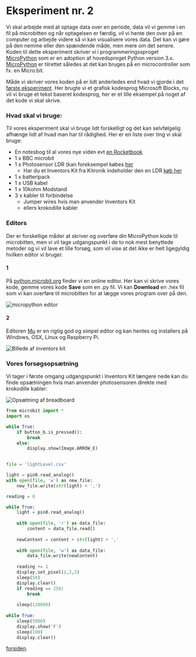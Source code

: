 # Eksperiment nr. 2

Vi skal arbejde med at optage data over en periode, data vil vi gemme i en fil på microbitten og når optagelsen er færdig, vil vi hente den over på en computer og arbejde videre så vi kan visualisere vores data. Det kan vi gøre på den nemme eller den spændende måde, men mere om det senere. Koden til dette eksperiment skriver vi i programmeringssproget [MicroPython](https://micropython.org/) som er en adoption af hovedsproget Python version 3.x. [MicroPython](https://micropython.org/) er tilrettet således at det kan bruges på en microcontroller som fx. en Micro:bit.

Måde vi skriver vores koden på er lidt anderledes end hvad vi gjorde i det [første eksperiment](https://hanshenrikjeppesen.github.io/Microbit_light_level/docs/first_experiment.html). Her brugte vi et grafisk kodesprog Microsoft Blocks, nu vil vi bruge et tekst baseret kodesprog, her er et lille eksempel på noget af det kode vi skal skrive. 

### Hvad skal vi bruge:

Til vores eksperiment skal vi bruge lidt forskelligt og det kan selvfølgelig afhænge lidt af hvad man har til rådighed. Her er en liste over ting vi skal bruge:

* En notesbog til al vores nye viden evt [en Rocketbook](https://getrocketbook.com/)
* 1 x BBC microbit
* 1 x Photosensor LDR (kan foreksempel købes [her](http://microbit-accessories.co.uk/shop/sensor/ldr-light-sensor/)
    * Har du et Inventors Kit fra Kitronik indeholder den en LDR [køb her](https://www.podconsultsbutik.dk/micro-bit-inventors-kit)
* 1 x batteripack
* 1 x USB kabel
* 1 x 10kohm Modstand
* 3 x kabler til forbindelse
   * Jumper wires hvis man anvender Inventors Kit
   * ellers krokodille kabler 

### Editors

Der er forskellige måder at skriver og overføre din MicroPython kode til microbitten, men vi vil tage udgangspunkt i de to nok mest benyttede metoder og vi vil lave et lille forsøg, som vil vise at det ikke er helt ligegyldig hvilken editor vi bruger.

#### 1
På [python.microbit.org](http://python.microbit.org/editor.html) finder vi en online editor. Her kan vi skrive vores kode, gemme vores kode **Save** som en .py fil. Vi kan **Download** en .hex fil som vi kan overføre til microbitten for at lægge vores program over på den.

![micropython editor](https://hanshenrikjeppesen.github.io/Microbit_light_level/IMAGE/Micropython_editor.png)

#### 2

Editoren [Mu](https://codewith.mu/) er en rigtig god og simpel editor og kan hentes og installers på Windows, OSX, Linux og Raspberry Pi.  





![Billede af inventors kit](https://hanshenrikjeppesen.github.io/Microbit_light_level/IMAGE/5603_inventors_kit_for_the_bbc_microbit_description.jpg)

### Vores forsøgsopsætning

Vi tager i første omgang udgangspunkt i Inventors Kit længere nede kan du finde opsætningen hvis man anvender photosensoren direkte med krokodille kabler:

![Opsætning af breadboard](https://hanshenrikjeppesen.github.io/Microbit_light_level/IMAGE/experiment_light_breadboard.png)

```python
from microbit import *
import os

while True:
    if button_b.is_pressed():
        break
    else:
        display.show(Image.ARROW_E)
        

file = 'lightLevel.csv'

light = pin0.read_analog()
with open(file, 'w') as new_file:
    new_file.write(str(light) + ',')

reading = 0

while True:
    light = pin0.read_analog()
    
    with open(file, 'r') as data_file:
        content = data_file.read()
    
    newContent = content + str(light) + ','
    
    with open(file, 'w') as data_file:
        data_file.write(newContent)
    
    reading += 1
    display.set_pixel(2,2,5)
    sleep(50)
    display.clear()
    if reading == 250:
        break
        
    sleep(120000)
    
while True:
    sleep(5000)
    display.show('F')
    sleep(100)
    display.clear()
```

[forsiden](https://hanshenrikjeppesen.github.io/Microbit_light_level).
